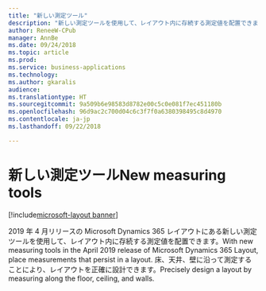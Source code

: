 ```yaml
---
title: "新しい測定ツール"
description: "新しい測定ツールを使用して、レイアウト内に存続する測定値を配置できます。"
author: ReneeW-CPub
manager: AnnBe
ms.date: 09/24/2018
ms.topic: article
ms.prod: 
ms.service: business-applications
ms.technology: 
ms.author: gkaralis
audience: 
ms.translationtype: HT
ms.sourcegitcommit: 9a509b6e98583d8782e00c5c0e081f7ec451180b
ms.openlocfilehash: 96d9ac2c700d04c6c3f7f0a6380398495c8d4970
ms.contentlocale: ja-jp
ms.lasthandoff: 09/22/2018

---
```



# <a name="new-measuring-tools"></a><span data-ttu-id="5c31f-103">新しい測定ツール</span><span class="sxs-lookup"><span data-stu-id="5c31f-103">New measuring tools</span></span>

[!include[microsoft-layout banner](../includes/microsoft-layout.md)]

<span data-ttu-id="5c31f-104">2019 年 4 月リリースの Microsoft Dynamics 365 レイアウトにある新しい測定ツールを使用して、レイアウト内に存続する測定値を配置できます。</span><span class="sxs-lookup"><span data-stu-id="5c31f-104">With new measuring tools in the April 2019 release of Microsoft Dynamics 365 Layout, place measurements that persist in a layout.</span></span> <span data-ttu-id="5c31f-105">床、天井、壁に沿って測定することにより、レイアウトを正確に設計できます。</span><span class="sxs-lookup"><span data-stu-id="5c31f-105">Precisely design a layout by measuring along the floor, ceiling, and walls.</span></span>

